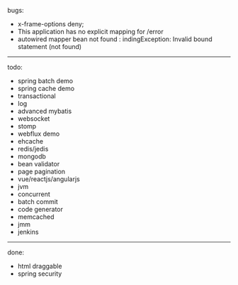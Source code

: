 bugs:
- x-frame-options deny;
- This application has no explicit mapping for /error
- autowired mapper  bean not found : indingException: Invalid bound statement (not found)
----
todo:
- spring batch demo
- spring cache demo
- transactional
- log
- advanced mybatis
- websocket
- stomp
- webflux demo
- ehcache
- redis/jedis
- mongodb
- bean validator
- page pagination
- vue/reactjs/angularjs
- jvm
- concurrent
- batch commit
- code generator
- memcached
- jmm
- jenkins
---
done:
- html draggable
- spring security
